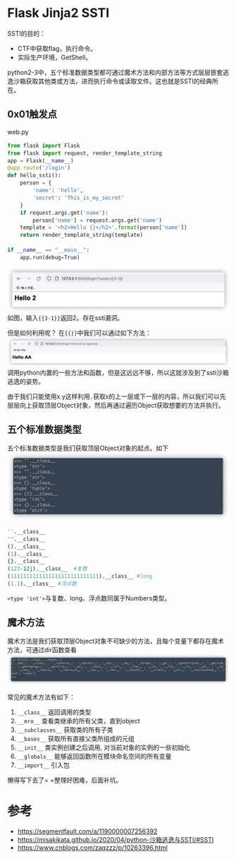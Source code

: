 # Flask Jinja2 SSTI

SSTI的目的：

- CTF中获取flag，执行命令。
- 实际生产环境，GetShell。

python2-3中，五个标准数据类型都可通过魔术方法和内部方法等方式层层嵌套逃逸沙箱获取其他类或方法，进而执行命令或读取文件。这也就是SSTI的经典所在。

## 0x01触发点

web.py

```python
from flask import Flask
from flask import request, render_template_string
app = Flask(__name__)
@app.route('/login')
def hello_ssti():
    person = {
        'name': 'hello',
        'secret': 'This_is_my_secret'
    }
    if request.args.get('name'):
        person['name'] = request.args.get('name')
    template = '<h2>Hello {}</h2>'.format(person['name'])
    return render_template_string(template)
    
if __name__ == "__main__":
    app.run(debug=True)
```

![](./img/20210906_SSTI_3.png)如图，输入`{{3-1}}`返回2。存在ssti漏洞。

但是如何利用呢？ 在`{{}}`中我们可以通过如下方法：![](./img/20210906_SSTI_4.png)调用python内置的一些方法和函数，但是这远远不够，所以这就涉及到了ssti沙箱逃逸的姿势。

由于我们只能使用x.y这样利用`.`获取x的上一层或下一层的内容，所以我们可以先层层向上获取顶层Object对象，然后再通过遍历Object获取想要的方法并执行。

## 五个标准数据类型

五个标准数据类型是我们获取顶层Object对象的起点。如下![](./img/20210906_SSTI_1.png)

```python
''.__class__
"".__class__
().__class__
(1).__class__
{}.__class__
(123-12j).__class__  #复数
(1111111111111111111111111111).__class__ #long
(1.1).__class__ #浮点数
```

`<type 'int'>`与复数、long、浮点数同属于Numbers类型。

## 魔术方法

魔术方法是我们获取顶层Object对象不可缺少的方法，且每个变量下都存在魔术方法，可通过dir函数查看![](./img/20210906_SSTI_2.png)

常见的魔术方法有如下：

1. `__class__` 返回调用的类型
2. `__mro__` 查看类继承的所有父类，直到object
3. `__subclasses__` 获取类的所有子类
4. `__bases__` 获取所有直接父类所组成的元组
5. `__init__` 类实例创建之后调用, 对当前对象的实例的一些初始化
6. `__globals__` 能够返回函数所在模块命名空间的所有变量
7. `__import__` 引入包



懒得写下去了= =整理好困难，后面补坑。

# 参考



- https://segmentfault.com/a/1190000007256392
- https://misakikata.github.io/2020/04/python-沙箱逃逸与SSTI/#SSTI
- https://www.cnblogs.com/zaqzzz/p/10263396.html

